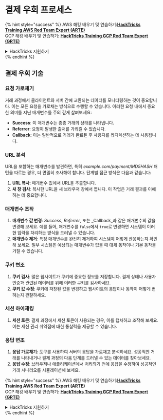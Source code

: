 # 결제 우회 프로세스

{% hint style="success" %}
AWS 해킹 배우기 및 연습하기:<img src="/.gitbook/assets/arte.png" alt="" data-size="line">[**HackTricks Training AWS Red Team Expert (ARTE)**](https://training.hacktricks.xyz/courses/arte)<img src="/.gitbook/assets/arte.png" alt="" data-size="line">\
GCP 해킹 배우기 및 연습하기: <img src="/.gitbook/assets/grte.png" alt="" data-size="line">[**HackTricks Training GCP Red Team Expert (GRTE)**<img src="/.gitbook/assets/grte.png" alt="" data-size="line">](https://training.hacktricks.xyz/courses/grte)

<details>

<summary>HackTricks 지원하기</summary>

* [**구독 계획**](https://github.com/sponsors/carlospolop) 확인하기!
* **💬 [**Discord 그룹**](https://discord.gg/hRep4RUj7f) 또는 [**텔레그램 그룹**](https://t.me/peass)에 참여하거나 **Twitter** 🐦 [**@hacktricks\_live**](https://twitter.com/hacktricks\_live)**를 팔로우하세요.**
* **[**HackTricks**](https://github.com/carlospolop/hacktricks) 및 [**HackTricks Cloud**](https://github.com/carlospolop/hacktricks-cloud) 깃허브 리포지토리에 PR을 제출하여 해킹 트릭을 공유하세요.**

</details>
{% endhint %}

## 결제 우회 기술

### 요청 가로채기
거래 과정에서 클라이언트와 서버 간에 교환되는 데이터를 모니터링하는 것이 중요합니다. 이는 모든 요청을 가로채는 방식으로 수행할 수 있습니다. 이러한 요청 내에서 중요한 의미를 지닌 매개변수를 주의 깊게 살펴보세요:

- **Success**: 이 매개변수는 종종 거래의 상태를 나타냅니다.
- **Referrer**: 요청이 발생한 출처를 가리킬 수 있습니다.
- **Callback**: 이는 일반적으로 거래가 완료된 후 사용자를 리디렉션하는 데 사용됩니다.

### URL 분석
URL을 포함하는 매개변수를 발견하면, 특히 _example.com/payment/MD5HASH_ 패턴을 따르는 경우, 더 면밀히 조사해야 합니다. 단계별 접근 방식은 다음과 같습니다:

1. **URL 복사**: 매개변수 값에서 URL을 추출합니다.
2. **새 창 검사**: 복사한 URL을 새 브라우저 창에서 엽니다. 이 작업은 거래 결과를 이해하는 데 중요합니다.

### 매개변수 조작
1. **매개변수 값 변경**: _Success_, _Referrer_, 또는 _Callback_과 같은 매개변수의 값을 변경해 보세요. 예를 들어, 매개변수를 `false`에서 `true`로 변경하면 시스템이 이러한 입력을 처리하는 방식을 드러낼 수 있습니다.
2. **매개변수 제거**: 특정 매개변수를 완전히 제거하여 시스템이 어떻게 반응하는지 확인해 보세요. 일부 시스템은 예상되는 매개변수가 없을 때 대체 동작이나 기본 동작을 가질 수 있습니다.

### 쿠키 변조
1. **쿠키 검사**: 많은 웹사이트가 쿠키에 중요한 정보를 저장합니다. 결제 상태나 사용자 인증과 관련된 데이터를 위해 이러한 쿠키를 검사하세요.
2. **쿠키 값 수정**: 쿠키에 저장된 값을 변경하고 웹사이트의 응답이나 동작이 어떻게 변하는지 관찰하세요.

### 세션 하이재킹
1. **세션 토큰**: 결제 과정에서 세션 토큰이 사용되는 경우, 이를 캡처하고 조작해 보세요. 이는 세션 관리 취약점에 대한 통찰력을 제공할 수 있습니다.

### 응답 변조
1. **응답 가로채기**: 도구를 사용하여 서버의 응답을 가로채고 분석하세요. 성공적인 거래를 나타내거나 결제 과정의 다음 단계를 드러낼 수 있는 데이터를 찾아보세요.
2. **응답 수정**: 브라우저나 애플리케이션에서 처리되기 전에 응답을 수정하여 성공적인 거래 시나리오를 시뮬레이션해 보세요.

{% hint style="success" %}
AWS 해킹 배우기 및 연습하기:<img src="/.gitbook/assets/arte.png" alt="" data-size="line">[**HackTricks Training AWS Red Team Expert (ARTE)**](https://training.hacktricks.xyz/courses/arte)<img src="/.gitbook/assets/arte.png" alt="" data-size="line">\
GCP 해킹 배우기 및 연습하기: <img src="/.gitbook/assets/grte.png" alt="" data-size="line">[**HackTricks Training GCP Red Team Expert (GRTE)**<img src="/.gitbook/assets/grte.png" alt="" data-size="line">](https://training.hacktricks.xyz/courses/grte)

<details>

<summary>HackTricks 지원하기</summary>

* [**구독 계획**](https://github.com/sponsors/carlospolop) 확인하기!
* **💬 [**Discord 그룹**](https://discord.gg/hRep4RUj7f) 또는 [**텔레그램 그룹**](https://t.me/peass)에 참여하거나 **Twitter** 🐦 [**@hacktricks\_live**](https://twitter.com/hacktricks\_live)**를 팔로우하세요.**
* **[**HackTricks**](https://github.com/carlospolop/hacktricks) 및 [**HackTricks Cloud**](https://github.com/carlospolop/hacktricks-cloud) 깃허브 리포지토리에 PR을 제출하여 해킹 트릭을 공유하세요.**

</details>
{% endhint %}
